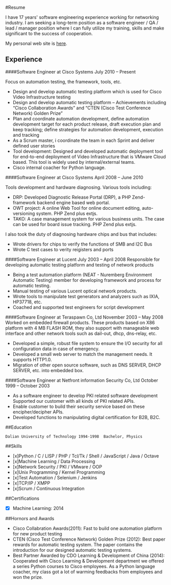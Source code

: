 #Resume

I have 17 years' software engineering experience working for networking industry. I am seeking a long-term position as a software engineer / QA / lead / manager position where I can fully utilize my training, skills and make significant to the success of cooperation.

My personal web site is [here](http://www.wuli.mobi).
		
## Experience
   
####Software Engineer at Cisco Systems	July 2010 – Present
    
Focus on automation testing, the framework, tools, etc.

* Design and develop automatic testing platform which is used for Cisco Video Infrastructure testing
* Design and develop automatic testing platform – Achievements including “Cisco Collaboration Awards” and “CTEN (Cisco Test Conference Network) Golden Prize”
* Plan and coordinate automation development, define automation development target for each product release, draft execution plan and keep tracking; define strategies for automation development, execution and tracking
* As a Scrum master, i coordinate the team in each Sprint and deliver defined user stories
* Tool development: Designed and developed automatic deployment tool for end-to-end deployment of Video Infrastructure that is VMware Cloud based. This tool is widely used by internal/external teams.
* Cisco internal coacher for Python language.

####Software Engineer at Cisco Systems 	April 2008 – June 2010

Tools development and hardware diagnosing.  Various tools including:   

* DRP: Developed Diagnostic Release Portal (DRP), a PHP Zend-framework backend engine based web portal.
* OWT project: A online Web Tool for online document editing, auto-versioning system.  PHP Zend plus extjs.
* TAKO: A case management system for various business units. The case can be used for board issue tracking. PHP Zend plus extjs.

I also took the duty of diagnosing hardware chips and bus that includes:

* Wrote drivers for chips to verify the functions of SMB and I2C Bus
* Wrote C test cases to verity reigisters and ports  

####Software Engineer at Lucent	July 2003 – April 2008
Responsible for developing automatic testing platform and testing of network products

* Being a test automation platform (NEAT - Nuremberg Environment Automatic Testing) member for developing framework and process for automatic testing. 
* Manual testing of various Lucent optical network products.
* Wrote tools to manipulate test generators and analyzers such as IXIA, HP37718, etc.
* Coached and supported test engineers for script development

####Software Engineer at Teraspawn Co, Ltd	November 2003 – May 2008
Worked on embedded firewall products. These products based on X86 platform with 4 MB FLASH ROM, they also support with manageable web interface and other network tools such as dail-out, dhcp, dns-relay, etc. 

* Developed a simple, robust file system to ensure the I/O security for all configuration data in case of emergency.
* Developed a small web server to match the management needs. It supports HTTP1.0.
* Migration of other open source software, such as DNS SERVER, DHCP SERVER, etc. into embedded box.

####Software Engineer at Netfront information Security Co, Ltd	October 1999 – October 2003
* As a software engineer to develop PKI related software development
Supported our customer with all kinds of PKI related APIs. 
* Enable customer to build their security service based on these encipher/decipher APIs.
* Developed functions to manipulating digital certification for B2B, B2C.

##Education

    Dalian University of Technology	1994-1998  Bachelor, Physics
 			
##Skills
- [x]Python   / C / LISP / PHP / Tcl/Tk / Shell / JavaScript / Java / Octave 
- [x]Machine Learning / Data Processing
- [x]Network Security / PKI / VMware / OOP 
- [x]Unix Programming / Kernel Programming 
- [x]Test Automation / Selenium / Jenkins
- [x]TCP/IP / XMPP 
- [x]Scrum / Continuous Integration
	
##Certifications

- [x] Machine Learning: 		2014

##Hornors and Awards
- Cisco Collabration Awards(2011): Fast to build one automation platform for new product testing  
- CTEN (Cisco Test Conference Network) Golden Prize (2012): Best paper rewards for automatic testing system. The paper contains the introduction for our designed automatic testing systems.
- Best Partner Awarded by CDO Learning & Development of China (2014): Cooperated with Cisco Learning & Development department we offered a series Python courses to Cisco employees. As a Python language coacher, my class got a lot of warming feedbacks from employees and won the prize.


